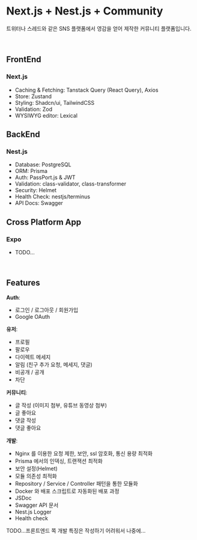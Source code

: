 # Next.js + Nest.js + Community

트위터나 스레드와 같은 SNS 플랫폼에서 영감을 얻어 제작한 커뮤니티 플랫폼입니다.  

<br>

## FrontEnd
### Next.js  
- Caching & Fetching: Tanstack Query (React Query), Axios
- Store: Zustand
- Styling: Shadcn/ui, TailwindCSS
- Validation: Zod
- WYSIWYG editor: Lexical


## BackEnd
### Nest.js  
- Database: PostgreSQL
- ORM: Prisma
- Auth: PassPort.js & JWT
- Validation: class-validator, class-transformer
- Security: Helmet
- Health Check: nestjs/terminus
- API Docs: Swagger

## Cross Platform App

### Expo
- TODO...

<br>

## Features

**Auth**:  
  - 로그인 / 로그아웃 / 회원가입
  - Google OAuth

**유저**:  
  - 프로필
  - 팔로우
  - 다이렉트 메세지
  - 알림 (친구 추가 요청, 메세지, 댓글)
  - 비공개 / 공개
  - 차단

**커뮤니티**:  
  - 글 작성 (이미지 첨부, 유튜브 동영상 첨부)
  - 글 좋아요
  - 댓글 작성
  - 댓글 좋아요

**개발**:
  - Nginx 를 이용한 요청 제한, 보안, ssl 암호화, 통신 용량 최적화
  - Prisma 에서의 인덱싱, 트랜잭션 최적화
  - 보안 설정(Helmet)
  - 모듈 의존성 최적화
  - Repository / Service / Controller 패턴을 통한 모듈화
  - Docker 와 배포 스크립트로 자동화된 배포 과정
  - JSDoc
  - Swagger API 문서
  - Nest.js Logger
  - Health check

TODO...프론트엔드 쪽 개발 특징은 작성하기 어려워서 나중에...

<br>